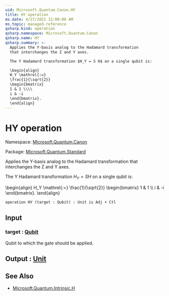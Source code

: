 ```yaml
---
uid: Microsoft.Quantum.Canon.HY
title: HY operation
ms.date: 4/27/2021 12:00:00 AM
ms.topic: managed-reference
qsharp.kind: operation
qsharp.namespace: Microsoft.Quantum.Canon
qsharp.name: HY
qsharp.summary: >-
  Applies the Y-basis analog to the Hadamard transformation
  that interchanges the Z and Y axes.

  The Y Hadamard transformation $H_Y = S H$ on a single qubit is:

  \begin{align}
  H_Y \mathrel{:=}
  \frac{1}{\sqrt{2}}
  \begin{bmatrix}
  1 & 1 \\\\
  i & -i
  \end{bmatrix}.
  \end{align}
---
```


# HY operation

Namespace: [Microsoft.Quantum.Canon](xref:Microsoft.Quantum.Canon)

Package: [Microsoft.Quantum.Standard](https://nuget.org/packages/Microsoft.Quantum.Standard)


Applies the Y-basis analog to the Hadamard transformationthat interchanges the Z and Y axes.The Y Hadamard transformation $H_Y = S H$ on a single qubit is:\begin{align}H_Y \mathrel{:=}\frac{1}{\sqrt{2}}\begin{bmatrix}1 & 1 \\\\i & -i\end{bmatrix}.\end{align}

```qsharp
operation HY (target : Qubit) : Unit is Adj + Ctl
```


## Input

### target : [Qubit](xref:microsoft.quantum.qsharp.valueliterals#qubit-literals)

Qubit to which the gate should be applied.



## Output : [Unit](xref:microsoft.quantum.qsharp.valueliterals#unit-literal)



## See Also

- [Microsoft.Quantum.Intrinsic.H](xref:Microsoft.Quantum.Intrinsic.H)